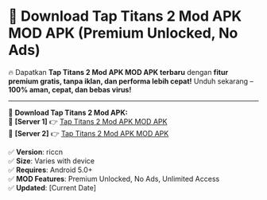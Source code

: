 # 🚀 Download Tap Titans 2 Mod APK MOD APK (Premium Unlocked, No Ads)  

🔥 Dapatkan **Tap Titans 2 Mod APK MOD APK terbaru** dengan **fitur premium gratis, tanpa iklan, dan performa lebih cepat!** Unduh sekarang – **100% aman, cepat, dan bebas virus!**  

---


🔽 **Download Tap Titans 2 Mod APK:**  
🔹 **[Server 1]** 👉 [Tap Titans 2 Mod APK MOD APK](https://apkcomod.com?title=Tap_Titans_2_Mod_APK)  
🔹 **[Server 2]** 👉 [Tap Titans 2 Mod APK MOD APK](https://apkcomod.com?title=Tap_Titans_2_Mod_APK)  


✅ **Version**: riccn  
✅ **Size**: Varies with device  
✅ **Requires**: Android 5.0+  
✅ **MOD Features**: Premium Unlocked, No Ads, Unlimited Access  
✅ **Updated**: [Current Date]  